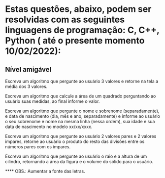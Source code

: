 # Estas questões, abaixo, podem ser resolvidas com as seguintes linguagens de programação: C, C++, Python ( até o presente momento 10/02/2022):

<h2>Nível amigável</h2>
<div>
  <p> Escreva um algoritmo que pergunte ao usuário 3 valores e retorne na tela a média dos 3 valores.</p>
  
  <p> Escreva um algoritmo que calcule a área de um quadrado perguntando ao usuário suas medidas, ao final informe o valor.</p>
  
  <p> Escreva um algoritmo que pergunte o nome e sobrenome (separadamente), e data de nascimento (dia, mês e ano, separadamente) e informe ao usuário o seu sobrenome e nome na mesma linha (nessa ordem), sua idade e sua data de nascimento no modelo xx/xx/xxxx.</p>
  
 <p> Escreva um algoritmo que pergunte ao usuário 2 valores pares e 2 valores impares, retorne ao usuário o produto do resto das divisões entre os números pares com os impares.</p>
  <p>Escreva um algoritmo que pergunte ao usuário o raio e a altura de um cilindro, retornando a área da figura e o volume do sólido para o usuário.</p>
</div>
****
OBS.: Aumentar a fonte das letras.
